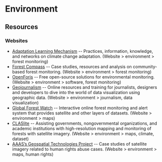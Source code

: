# Environment

## Resources

### Websites

- [Adaptation Learning Mechanism](http://adaptationlearning.net) -- Practices, information, knowledge, and networks on climate change adaptation. (Website > environment > forest monitoring)
- [Forest Compass](http://forestcompass.org/how/resources) -- Case studies, resources and analysis on community-based forest monitoring. (Website > environment > forest monitoring)
- [OpenForis](http://openforis.org) -- Free open-source solutions for environmental monitoring. (Website > environment > software, forest monitoring)
- [Geojournalism](http://geojournalism.org/) -- Online resources and training for journalists, designers and developers to dive into the world of data visualization using geographic data. (Website > environment > journalism, data visualization)
- [Global Forest Watch](http://globalforestwatch.org) -- Interactive online forest monitoring and alert system that provides satellite and other layers of datasets. (Website > environment > maps)
- [CLASlite](http://claslite.carnegiescience.edu) -- Assisting governments, nongovernmental organizations, and academic institutions with high-resolution mapping and monitoring of forests with satellite imagery. (Website > environment > maps, climate, dataset)
- [AAAS’s Geospatial Technologies Project](http://aaas.org/case-studies) -- Case studies of satellite imagery related to human rights abuse cases. (Website > environment > maps, human rights)


